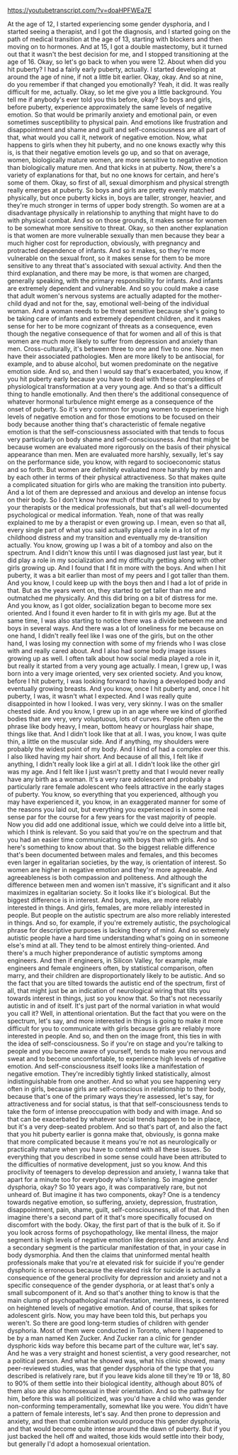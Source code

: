 https://youtubetranscript.com/?v=doaHPFWEa7E

 At the age of 12, I started experiencing some gender dysphoria, and I started seeing a therapist, and I got the diagnosis, and I started going on the path of medical transition at the age of 13, starting with blockers and then moving on to hormones. And at 15, I got a double mastectomy, but it turned out that it wasn't the best decision for me, and I stopped transitioning at the age of 16. Okay, so let's go back to when you were 12. About when did you hit puberty? I had a fairly early puberty, actually. I started developing at around the age of nine, if not a little bit earlier. Okay, okay. And so at nine, do you remember if that changed you emotionally? Yeah, it did. It was really difficult for me, actually. Okay, so let me give you a little background. You tell me if anybody's ever told you this before, okay? So boys and girls, before puberty, experience approximately the same levels of negative emotion. So that would be primarily anxiety and emotional pain, or even sometimes susceptibility to physical pain. And emotions like frustration and disappointment and shame and guilt and self-consciousness are all part of that, what would you call it, network of negative emotion. Now, what happens to girls when they hit puberty, and no one knows exactly why this is, is that their negative emotion levels go up, and so that on average, women, biologically mature women, are more sensitive to negative emotion than biologically mature men. And that kicks in at puberty. Now, there's a variety of explanations for that, but no one knows for certain, and here's some of them. Okay, so first of all, sexual dimorphism and physical strength really emerges at puberty. So boys and girls are pretty evenly matched physically, but once puberty kicks in, boys are taller, stronger, heavier, and they're much stronger in terms of upper body strength. So women are at a disadvantage physically in relationship to anything that might have to do with physical combat. And so on those grounds, it makes sense for women to be somewhat more sensitive to threat. Okay, so then another explanation is that women are more vulnerable sexually than men because they bear a much higher cost for reproduction, obviously, with pregnancy and protracted dependence of infants. And so it makes, so they're more vulnerable on the sexual front, so it makes sense for them to be more sensitive to any threat that's associated with sexual activity. And then the third explanation, and there may be more, is that women are charged, generally speaking, with the primary responsibility for infants. And infants are extremely dependent and vulnerable. And so you could make a case that adult women's nervous systems are actually adapted for the mother-child dyad and not for the, say, emotional well-being of the individual woman. And a woman needs to be threat sensitive because she's going to be taking care of infants and extremely dependent children, and it makes sense for her to be more cognizant of threats as a consequence, even though the negative consequence of that for women and all of this is that women are much more likely to suffer from depression and anxiety than men. Cross-culturally, it's between three to one and five to one. Now men have their associated pathologies. Men are more likely to be antisocial, for example, and to abuse alcohol, but women predominate on the negative emotion side. And so, and then I would say that's exacerbated, you know, if you hit puberty early because you have to deal with these complexities of physiological transformation at a very young age. And so that's a difficult thing to handle emotionally. And then there's the additional consequence of whatever hormonal turbulence might emerge as a consequence of the onset of puberty. So it's very common for young women to experience high levels of negative emotion and for those emotions to be focused on their body because another thing that's characteristic of female negative emotion is that the self-consciousness associated with that tends to focus very particularly on body shame and self-consciousness. And that might be because women are evaluated more rigorously on the basis of their physical appearance than men. Men are evaluated more harshly, sexually, let's say on the performance side, you know, with regard to socioeconomic status and so forth. But women are definitely evaluated more harshly by men and by each other in terms of their physical attractiveness. So that makes quite a complicated situation for girls who are making the transition into puberty. And a lot of them are depressed and anxious and develop an intense focus on their body. So I don't know how much of that was explained to you by your therapists or the medical professionals, but that's all well-documented psychological or medical information. Yeah, none of that was really explained to me by a therapist or even growing up. I mean, even so that all, every single part of what you said actually played a role in a lot of my childhood distress and my transition and eventually my de-transition actually. You know, growing up I was a bit of a tomboy and also on the spectrum. And I didn't know this until I was diagnosed just last year, but it did play a role in my socialization and my difficulty getting along with other girls growing up. And I found that I fit in more with the boys. And when I hit puberty, it was a bit earlier than most of my peers and I got taller than them. And you know, I could keep up with the boys then and I had a lot of pride in that. But as the years went on, they started to get taller than me and outmatched me physically. And this did bring on a bit of distress for me. And you know, as I got older, socialization began to become more sex oriented. And I found it even harder to fit in with girls my age. But at the same time, I was also starting to notice there was a divide between me and boys in several ways. And there was a lot of loneliness for me because on one hand, I didn't really feel like I was one of the girls, but on the other hand, I was losing my connection with some of my friends who I was close with and really cared about. And I also had some body image issues growing up as well. I often talk about how social media played a role in it, but really it started from a very young age actually. I mean, I grew up, I was born into a very image oriented, very sex oriented society. And you know, before I hit puberty, I was looking forward to having a developed body and eventually growing breasts. And you know, once I hit puberty and, once I hit puberty, I was, it wasn't what I expected. And I was really quite disappointed in how I looked. I was very, very skinny. I was on the smaller chested side. And you know, I grew up in an age where we kind of glorified bodies that are very, very voluptuous, lots of curves. People often use the phrase like body heavy, I mean, bottom heavy or hourglass hair shape, things like that. And I didn't look like that at all. I was, you know, I was quite thin, a little on the muscular side. And if anything, my shoulders were probably the widest point of my body. And I kind of had a complex over this. I also liked having my hair short. And because of all this, I felt like if anything, I didn't really look like a girl at all. I didn't look like the other girl was my age. And I felt like I just wasn't pretty and that I would never really have any birth as a woman. It's a very rare adolescent and probably a particularly rare female adolescent who feels attractive in the early stages of puberty. You know, so everything that you experienced, although you may have experienced it, you know, in an exaggerated manner for some of the reasons you laid out, but everything you experienced is in some real sense par for the course for a few years for the vast majority of people. Now you did add one additional issue, which we could delve into a little bit, which I think is relevant. So you said that you're on the spectrum and that you had an easier time communicating with boys than with girls. And so here's something to know about that. So the biggest reliable difference that's been documented between males and females, and this becomes even larger in egalitarian societies, by the way, is orientation of interest. So women are higher in negative emotion and they're more agreeable. And agreeableness is both compassion and politeness. And although the difference between men and women isn't massive, it's significant and it also maximizes in egalitarian society. So it looks like it's biological. But the biggest difference is in interest. And boys, males, are more reliably interested in things. And girls, females, are more reliably interested in people. But people on the autistic spectrum are also more reliably interested in things. And so, for example, if you're extremely autistic, the psychological phrase for descriptive purposes is lacking theory of mind. And so extremely autistic people have a hard time understanding what's going on in someone else's mind at all. They tend to be almost entirely thing-oriented. And there's a much higher preponderance of autistic symptoms among engineers. And then if engineers, in Silicon Valley, for example, male engineers and female engineers often, by statistical comparison, often marry, and their children are disproportionately likely to be autistic. And so the fact that you are tilted towards the autistic end of the spectrum, first of all, that might just be an indication of neurological wiring that tilts you towards interest in things, just so you know that. So that's not necessarily autistic in and of itself. It's just part of the normal variation in what would you call it? Well, in attentional orientation. But the fact that you were on the spectrum, let's say, and more interested in things is going to make it more difficult for you to communicate with girls because girls are reliably more interested in people. And so, and then on the image front, this ties in with the idea of self-consciousness. So if you're on stage and you're talking to people and you become aware of yourself, tends to make you nervous and sweat and to become uncomfortable, to experience high levels of negative emotion. And self-consciousness itself looks like a manifestation of negative emotion. They're incredibly tightly linked statistically, almost indistinguishable from one another. And so what you see happening very often in girls, because girls are self-conscious in relationship to their body, because that's one of the primary ways they're assessed, let's say, for attractiveness and for social status, is that that self-consciousness tends to take the form of intense preoccupation with body and with image. And so that can be exacerbated by whatever social trends happen to be in place, but it's a very deep-seated problem. And so that's part of, and also the fact that you hit puberty earlier is gonna make that, obviously, is gonna make that more complicated because it means you're not as neurologically or practically mature when you have to contend with all these issues. So everything that you described in some sense could have been attributed to the difficulties of normative development, just so you know. And this proclivity of teenagers to develop depression and anxiety, I wanna take that apart for a minute too for everybody who's listening. So imagine gender dysphoria, okay? So 10 years ago, it was comparatively rare, but not unheard of. But imagine it has two components, okay? One is a tendency towards negative emotion, so suffering, anxiety, depression, frustration, disappointment, pain, shame, guilt, self-consciousness, all of that. And then imagine there's a second part of it that's more specifically focused on discomfort with the body. Okay, the first part of that is the bulk of it. So if you look across forms of psychopathology, like mental illness, the major segment is high levels of negative emotion like depression and anxiety. And a secondary segment is the particular manifestation of that, in your case in body dysmorphia. And then the claims that uninformed mental health professionals make that you're at elevated risk for suicide if you're gender dysphoric is erroneous because the elevated risk for suicide is actually a consequence of the general proclivity for depression and anxiety and not a specific consequence of the gender dysphoria, or at least that's only a small subcomponent of it. And so that's another thing to know is that the main clump of psychopathological manifestation, mental illness, is centered on heightened levels of negative emotion. And of course, that spikes for adolescent girls. Now, you may have been told this, but perhaps you weren't. So there are good long-term studies of children with gender dysphoria. Most of them were conducted in Toronto, where I happened to be by a man named Ken Zucker. And Zucker ran a clinic for gender dysphoric kids way before this became part of the culture war, let's say. And he was a very straight and honest scientist, a very good researcher, not a political person. And what he showed was, what his clinic showed, many peer-reviewed studies, was that gender dysphoria of the type that you described is relatively rare, but if you leave kids alone till they're 19 or 18, 80 to 90% of them settle into their biological identity, although about 80% of them also are also homosexual in their orientation. And so the pathway for him, before this was all politicized, was you'd have a child who was gender non-conforming temperamentally, somewhat like you were. You didn't have a pattern of female interests, let's say. And then prone to depression and anxiety, and then that combination would produce this gender dysphoria, and that would become quite intense around the dawn of puberty. But if you just backed the hell off and waited, those kids would settle into their body, but generally I'd adopt a homosexual orientation.